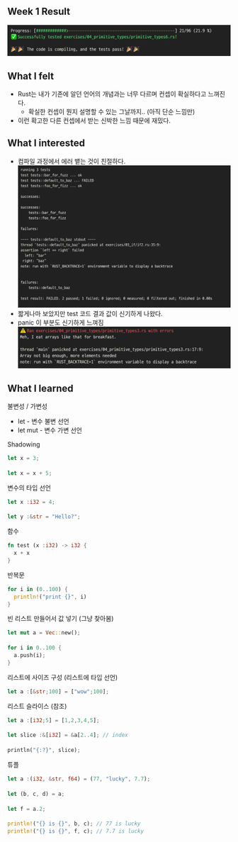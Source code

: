 ## Week 1 Result
![result.png](images/week1_result.png)

## What I felt

* Rust는 내가 기존에 알던 언어의 개념과는 너무 다르며 컨셉이 확실하다고 느껴진다.
  * 확실한 컨셉이 뭔지 설명할 수 있는 그날까지.. (아직 단순 느낌만)
* 이런 확고한 다른 컨셉에서 받는 신박한 느낌 때문에 재밌다.

## What I interested
* 컴파일 과정에서 에러 뱉는 것이 친절하다.
  ![result.png](images/test_result.png)
* 짧게나마 보았지만 test 코드 결과 값이 신기하게 나왔다.
* panic 이 부분도 신기하게 느껴짐
  ![result.png](images/panic_result.png)

## What I learned

불변성 / 가변성
* let - 변수 불변 선언
* let mut - 변수 가변 선언

Shadowing
```rust
let x = 3;

let x = x + 5;
```

변수의 타입 선언
```rust
let x :i32 = 4;

let y :&str = "Hello?";
```

함수
```rust
fn test (x :i32) -> i32 {
  x + x
}
```

반복문
```rust
for i in (0..100) {
  println!("print {}", i)  
}
```

빈 리스트 만들어서 값 넣기 (그냥 찾아봄)
```rust
let mut a = Vec::new();

for i in 0..100 {
  a.push(i);
}
```
리스트에 사이즈 구성 (리스트에 타입 선언)
```rust
let a :[&str;100] = ["wow";100];
```
리스트 슬라이스 (참조)
```rust
let a :[i32;5] = [1,2,3,4,5];

let slice :&[i32] = &a[2..4]; // index

println("{:?}", slice);
```
튜플
```rust
let a :(i32, &str, f64) = (77, "lucky", 7.7);

let (b, c, d) = a;

let f = a.2;

println!("{} is {}", b, c); // 77 is lucky
println!("{} is {}", f, c); // 7.7 is lucky
```